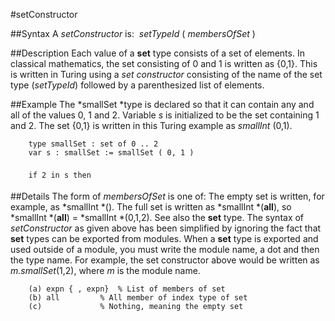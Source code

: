 
#setConstructor

##Syntax
A *setConstructor* is:
 *setTypeId* ( *membersOfSet* )



##Description
Each value of a **set** type consists of a set of elements. In classical mathematics, the set consisting of 0 and 1 is written as {0,1}. This is written in Turing using a *set constructor* consisting of the name of the set type (*setTypeId*) followed by a parenthesized list of elements.



##Example
The *smallSet *type is declared so that it can contain any and all of the values 0, 1 and 2. Variable *s* is initialized to be the set containing 1 and 2. The set {0,1} is written in this Turing example as *smallInt* (0,1).


        type smallSet : set of 0 .. 2
        var s : smallSet := smallSet ( 0, 1 )
        
        if 2 in s then 
##Details
The form of *membersOfSet* is one of:
The empty set is written, for example, as *smallInt *(). The full set is written as *smallInt *(**all**), so *smallInt *(**all**) = *smallInt *(0,1,2). See also the **set** type.
The syntax of *setConstructor* as given above has been simplified by ignoring the fact that **set** types can be exported from modules. When a **set** type is exported and used outside of a module, you must write the module name, a dot and then the type name. For example, the set constructor above would be written as *m.smallSet*(1,2), where *m* is the module name.


        (a) expn { , expn}  % List of members of set
        (b) all         % All member of index type of set
        (c)             % Nothing, meaning the empty set
